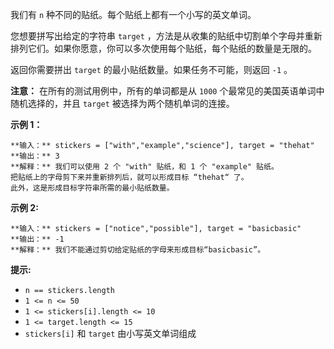 我们有 `n` 种不同的贴纸。每个贴纸上都有一个小写的英文单词。

您想要拼写出给定的字符串 `target` ，方法是从收集的贴纸中切割单个字母并重新排列它们。如果你愿意，你可以多次使用每个贴纸，每个贴纸的数量是无限的。

返回你需要拼出 `target` 的最小贴纸数量。如果任务不可能，则返回 `-1` 。

**注意：** 在所有的测试用例中，所有的单词都是从 `1000` 个最常见的美国英语单词中随机选择的，并且 `target` 被选择为两个随机单词的连接。



**示例 1：**

    
    
    **输入：** stickers = ["with","example","science"], target = "thehat"
    **输出：** 3
    **解释：** 我们可以使用 2 个 "with" 贴纸，和 1 个 "example" 贴纸。
    把贴纸上的字母剪下来并重新排列后，就可以形成目标 “thehat“ 了。
    此外，这是形成目标字符串所需的最小贴纸数量。
    

**示例 2:**

    
    
    **输入：** stickers = ["notice","possible"], target = "basicbasic"
    **输出：** -1
    **解释：** 我们不能通过剪切给定贴纸的字母来形成目标“basicbasic”。



**提示:**

  * `n == stickers.length`
  * `1 <= n <= 50`
  * `1 <= stickers[i].length <= 10`
  * `1 <= target.length <= 15`
  * `stickers[i]` 和 `target` 由小写英文单词组成

